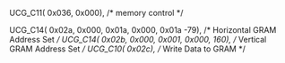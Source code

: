 
  UCG_C11( 0x036, 0x000),                /* memory control */
  
  UCG_C14(  0x02a, 0x000, 0x01a, 0x000, 0x01a -79),              /* Horizontal GRAM Address Set */
  UCG_C14(  0x02b, 0x000, 0x001, 0x000, 160),              /* Vertical GRAM Address Set */
  UCG_C10(  0x02c),               /* Write Data to GRAM */

